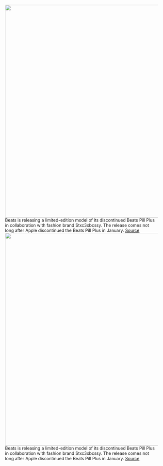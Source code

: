 <img src='https://cdn.vox-cdn.com/thumbor/XALuHtKCaGeQ8FrJCRqabFglytA=/4x438:1296x1222/1200x800/filters:focal(681x714:887x920)/cdn.vox-cdn.com/uploads/chorus_image/image/70572157/Stussy_Beats___Still_Life___Web_Res___3_1296x.0.jpeg' width='700px' /><br/>
Beats is releasing a limited-edition model of its discontinued Beats Pill Plus in collaboration with fashion brand Stxc3xbcssy. The release comes not long after Apple discontinued the Beats Pill Plus in January.
<a href='https://www.theverge.com/2022/3/2/22958728/apple-beats-pill-speaker-stussy-sale-limited'> Source <a/><img src='https://cdn.vox-cdn.com/thumbor/XALuHtKCaGeQ8FrJCRqabFglytA=/4x438:1296x1222/1200x800/filters:focal(681x714:887x920)/cdn.vox-cdn.com/uploads/chorus_image/image/70572157/Stussy_Beats___Still_Life___Web_Res___3_1296x.0.jpeg' width='700px' /><br/>
Beats is releasing a limited-edition model of its discontinued Beats Pill Plus in collaboration with fashion brand Stxc3xbcssy. The release comes not long after Apple discontinued the Beats Pill Plus in January.
<a href='https://www.theverge.com/2022/3/2/22958728/apple-beats-pill-speaker-stussy-sale-limited'> Source <a/>